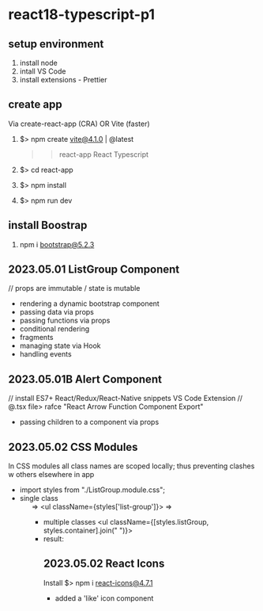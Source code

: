 # react18-typescript-p1

## setup environment

1. install node
2. intall VS Code
3. install extensions - Prettier

## create app

Via create-react-app (CRA) OR Vite (faster)

1. $> npm create vite@4.1.0 | @latest

   > > react-app
   > > React
   > > Typescript

2. $> cd react-app
3. $> npm install
4. $> npm run dev

## install Boostrap

1. npm i bootstrap@5.2.3

## 2023.05.01 ListGroup Component

// props are immutable / state is mutable

- rendering a dynamic bootstrap component
- passing data via props
- passing functions via props
- conditional rendering
- fragments
- managing state via Hook
- handling events

## 2023.05.01B Alert Component

// install ES7+ React/Redux/React-Native snippets VS Code Extension
// @.tsx file> rafce "React Arrow Function Component Export"

- passing children to a component via props

## 2023.05.02 CSS Modules

In CSS modules all class names are scoped locally; thus preventing clashes w others elsewhere in app

- import styles from "./ListGroup.module.css";
- single class <ul className='list-group'> => <ul className={styles['list-group']}> => <ul className={styles.listGroup}>
- multiple classes <ul className={[styles.listGroup, styles.container].join(" ")}>
- result: <ul class="_listGroup_9xnhk_1_container_9xnhk_6">

## 2023.05.02 React Icons

Install
$> npm i react-icons@4.7.1

- added a 'like' icon component
